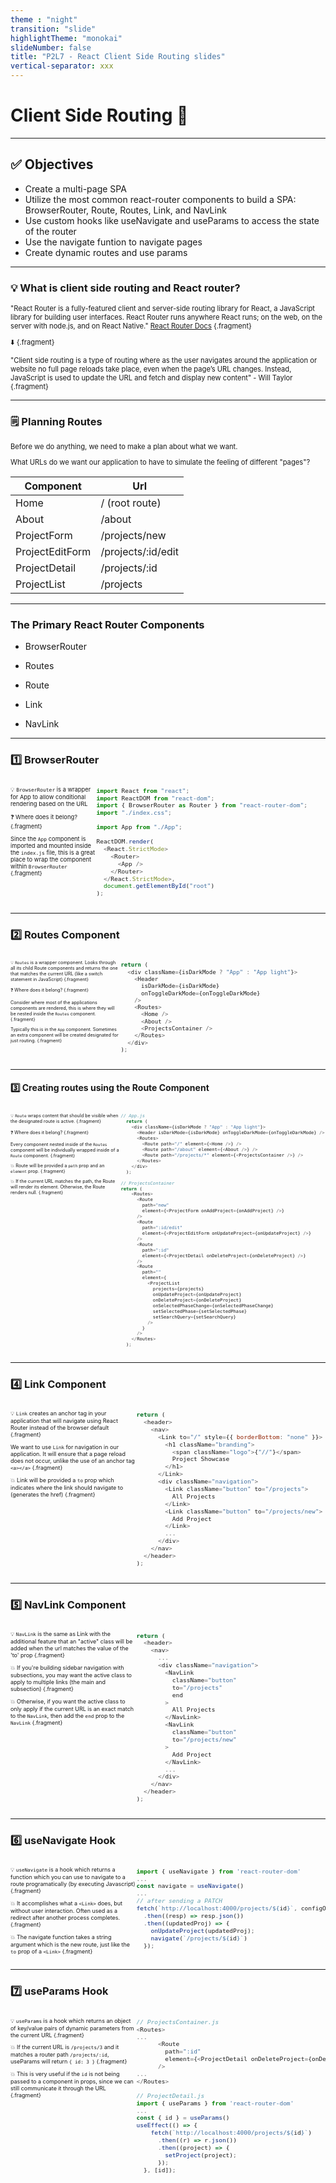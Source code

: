 ```yaml
---
theme : "night"
transition: "slide"
highlightTheme: "monokai"
slideNumber: false
title: "P2L7 - React Client Side Routing slides"
vertical-separator: xxx
---
```


<h1> Client Side Routing 📲 </h1>

---

<h2><strong> ✅ Objectives </strong></h2>

- Create a multi-page SPA
- Utilize the most common react-router components to build a SPA: BrowserRouter, Route, Routes, Link, and NavLink
- Use custom hooks like useNavigate and useParams to access the state of the router
- Use the navigate funtion to navigate pages
- Create dynamic routes and use params

---

### 💡 What is client side routing and React router?

<div style="font-size: 0.8em">

"React Router is a fully-featured client and server-side routing library for React, a JavaScript library for building user interfaces. React Router runs anywhere React runs; on the web, on the server with node.js, and on React Native."
[React Router Docs](https://reactrouter.com/docs/en/v6/getting-started/tutorial) {.fragment}

⬇️ {.fragment}

"Client side routing is a type of routing where as the user navigates around the application or website no full page reloads take place, even when the page’s URL changes. Instead, JavaScript is used to update the URL and fetch and display new content" - Will Taylor {.fragment}

</div>

---

### 🗒️ Planning Routes 

<div style="font-size: 0.8em">
Before we do anything, we need to make a plan about what we want.

What URLs do we want our application to have to simulate the feeling of different "pages"?

| Component       | Url                |
| --------------- | ------------------ |
| Home            | / (root route)     |
| About           | /about             |
| ProjectForm     | /projects/new      |
| ProjectEditForm | /projects/:id/edit |
| ProjectDetail   | /projects/:id      |
| ProjectList     | /projects          |

</div>

---

### The Primary React Router Components 

- BrowserRouter

- Routes

- Route

- Link

- NavLink

---

### 1️⃣ BrowserRouter 

<div style="font-size: 0.8em">

<div style="display: flex">

  <div style="width: 30%; text-align: left;">

  <small>

💡 `BrowserRouter` is a wrapper for App to allow conditional rendering based on the URL

❓ Where does it belong? {.fragment}

Since the `App` component is imported and mounted inside the `index.js` file, this is a great place to wrap the component within `BrowserRouter` {.fragment}

</small>

  </div>
  <div class="fragment" style="width: 80%">

```js
import React from "react";
import ReactDOM from "react-dom";
import { BrowserRouter as Router } from "react-router-dom";
import "./index.css";

import App from "./App";

ReactDOM.render(
  <React.StrictMode>
    <Router>
      <App />
    </Router>
  </React.StrictMode>,
  document.getElementById("root")
);
```

  </div>
</div>


</div>

---

### 2️⃣ Routes Component 

<div style="display: flex; font-size: 0.8em">
  <div style="width: 35%; font-size: 0.65em; text-align: left;">

💡 `Routes` is a wrapper component. Looks through all its child Route components and returns the one that matches the current URL (like a switch statement in JavaScript) {.fragment}

❓ Where does it belong? {.fragment}

Consider where most of the applications components are rendered, this is where they will be nested inside the `Routes` component. {.fragment}

Typically this is in the `App` component. Sometimes an extra component will be created designated for just routing. {.fragment}

  </div>
  <div style="width: 65%; font-size: 0.95em" class="fragment">

```js
return (
  <div className={isDarkMode ? "App" : "App light"}>
    <Header 
      isDarkMode={isDarkMode} 
      onToggleDarkMode={onToggleDarkMode} 
    />
    <Routes>
      <Home />
      <About />
      <ProjectsContainer />
    </Routes>
  </div>
);
```

  </div>
</div>



---

#### 3️⃣ Creating routes using the Route Component 

<div style="display: flex; font-size: 0.8em">
  <div style="width: 35%; font-size: 0.65em; text-align: left;">

💡 `Route` wraps content that should be visible when the designated route is active. {.fragment}

❓ Where does it belong? {.fragment}

Every component nested inside of the `Routes` component will be individually wrapped inside of a `Route` component. {.fragment}

💥 Route will be provided a `path` prop and an `element` prop. {.fragment}

💥 If the current URL matches the path, the Route will render its element. Otherwise, the Route renders null. {.fragment}

  </div>
  <div style="width: 65%; font-size: 0.75em" class="fragment">

```js
// App.js
  return (
    <div className={isDarkMode ? "App" : "App light"}>
      <Header isDarkMode={isDarkMode} onToggleDarkMode={onToggleDarkMode} />
      <Routes>
        <Route path="/" element={<Home />} />
        <Route path="/about" element={<About />} />
        <Route path="/projects/*" element={<ProjectsContainer />} />
      </Routes>
    </div>
  );

// ProjectsContainer
return (
    <Routes>
      <Route
        path="new"
        element={<ProjectForm onAddProject={onAddProject} />}
      />
      <Route
        path=":id/edit"
        element={<ProjectEditForm onUpdateProject={onUpdateProject} />}
      />
      <Route
        path=":id"
        element={<ProjectDetail onDeleteProject={onDeleteProject} />}
      />
      <Route
        path=""
        element={
          <ProjectList
            projects={projects}
            onUpdateProject={onUpdateProject}
            onDeleteProject={onDeleteProject}
            onSelectedPhaseChange={onSelectedPhaseChange}
            setSelectedPhase={setSelectedPhase}
            setSearchQuery={setSearchQuery}
          />
        }
      />
    </Routes>
  );
```

  </div>
</div>


---

### 4️⃣ Link Component 

<div style="display: flex; font-size: 0.8em">
  <div style="width: 40%; text-align: left; font-size: 0.8em">

💡 `Link` creates an anchor tag in your application that will navigate using React Router instead of the browser default {.fragment}

We want to use `Link` for navigation in our application. It will ensure that a page reload does not occur, unlike the use of an anchor tag `<a></a>` {.fragment}

💥 Link will be provided a `to` prop which indicates where the link should navigate to (generates the href) {.fragment}

  </div>
  <div style="width: 60%" class="fragment">

```js
return (
  <header>
    <nav>
      <Link to="/" style={{ borderBottom: "none" }}>
        <h1 className="branding">
          <span className="logo">{"//"}</span>
          Project Showcase
        </h1>
      </Link>
      <div className="navigation">
        <Link className="button" to="/projects">
          All Projects
        </Link>
        <Link className="button" to="/projects/new">
          Add Project
        </Link>
        ...
      </div>
    </nav>
  </header>
);
```

  </div>
</div>

---

### 5️⃣ NavLink Component 

<div style="display: flex; font-size: 0.8em">
  <div style="width: 40%; text-align: left; font-size: 0.8em">

💡 `NavLink` is the same as Link with the additional feature that an "active" class will be added when the url matches the value of the 'to' prop {.fragment}

💥 If you're building sidebar navigation with subsections, you may want the active class to apply to multiple links (the main and subsection) {.fragment}

💥 Otherwise, if you want the active class to only apply if the current URL is an exact match to the `NavLink`, then add the `end` prop to the `NavLink` {.fragment}

  </div>
  <div style="width: 60%" class="fragment">

```js
return (
  <header>
    <nav>
      ...
      <div className="navigation">
        <NavLink 
          className="button" 
          to="/projects"
          end
        >
          All Projects
        </NavLink>
        <NavLink 
          className="button" 
          to="/projects/new"
        >
          Add Project
        </NavLink>
        ...
      </div>
    </nav>
  </header>
);
```

  </div>
</div>

---

### 6️⃣ useNavigate Hook 

<div style="display: flex; font-size: 0.8em">
  <div style="width: 40%; text-align: left; font-size: 0.8em">

💡 `useNavigate` is a hook which returns a function which you can use to navigate to a route programatically (by executing Javascript) {.fragment}

💥 It accomplishes what a `<Link>` does, but without user interaction. Often used as a redirect after another process completes. {.fragment}

💥 The navigate function takes a string argument which is the new route, just like the `to` prop of a `<Link>` {.fragment}

  </div>
  <div style="width: 60%" class="fragment">

```js
import { useNavigate } from 'react-router-dom'
...
const navigate = useNavigate()
...
// after sending a PATCH
fetch(`http://localhost:4000/projects/${id}`, configObj)
  .then((resp) => resp.json())
  .then((updatedProj) => {
    onUpdateProject(updatedProj);
    navigate(`/projects/${id}`)
  });
```

  </div>
</div>

---

### 7️⃣ useParams Hook 

<div style="display: flex; font-size: 0.8em">
  <div style="width: 40%; text-align: left; font-size: 0.8em">

💡 `useParams` is a hook which returns an object of key/value pairs of dynamic parameters from the current URL {.fragment}
 
💥 If the current URL is `/projects/3` and it matches a router path `/projects/:id`, useParams will return `{ id: 3 }` {.fragment}

💥 This is very useful if the `id` is not being passed to a component in props, since we can still communicate it through the URL {.fragment}

  </div>
  <div style="width: 60%" class="fragment">

```js
// ProjectsContainer.js
<Routes>
...
      <Route
        path=":id"
        element={<ProjectDetail onDeleteProject={onDeleteProject} />}
      />
...
</Routes>

// ProjectDetail.js
import { useParams } from 'react-router-dom'
...
const { id } = useParams()
useEffect(() => {
    fetch(`http://localhost:4000/projects/${id}`)
      .then((r) => r.json())
      .then((project) => {
        setProject(project);
      });
  }, [id]);
```
  </div>
</div>




